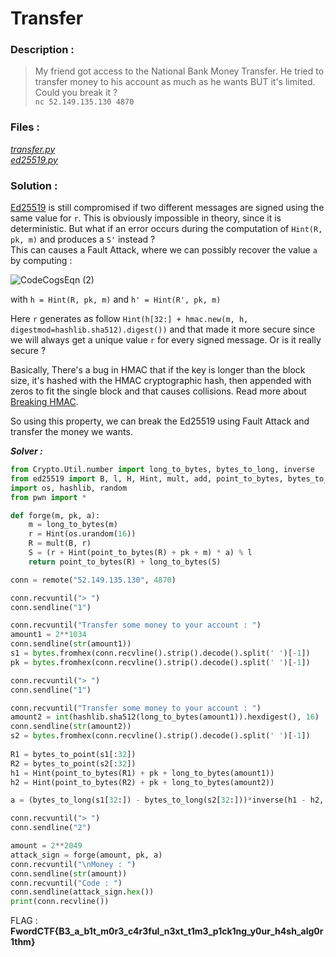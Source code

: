 # Transfer

### Description :
> My friend got access to the National Bank Money Transfer. He tried to transfer money to his account as much as he wants BUT it's limited.  
> Could you break it ?  
> `nc 52.149.135.130 4870` 

### Files :  
*[transfer.py](https://github.com/MehdiBHA/FwordCTF-2021/blob/main/Transfer/transfer.py)*  
*[ed25519.py](https://github.com/MehdiBHA/FwordCTF-2021/blob/main/Transfer/ed25519.py)*

### Solution : 
[Ed25519](https://en.wikipedia.org/wiki/EdDSA) is still compromised if two different messages are signed using the same value for `r`. This is obviously impossible in theory, since it is deterministic. But what if an error occurs during the computation of `Hint(R, pk, m)` and produces a `S'` instead ?  
This can causes a Fault Attack, where we can possibly recover the value `a` by computing :

![CodeCogsEqn (2)](https://user-images.githubusercontent.com/62826765/131237348-8b95980d-1677-4616-97f9-349a85e0a901.gif)

with `h = Hint(R, pk, m)` and `h' = Hint(R', pk, m)`

Here `r` generates as follow `Hint(h[32:] + hmac.new(m, h, digestmod=hashlib.sha512).digest())` and that made it more secure since we will always get a unique value `r` for every signed message. Or is it really secure ?

Basically, There's a bug in HMAC that if the key is longer than the block size, it's hashed with the HMAC cryptographic hash, then appended with zeros to fit the single block and that causes collisions. Read more about [Breaking HMAC](https://pthree.org/2016/07/29/breaking-hmac/).

So using this property, we can break the Ed25519 using Fault Attack and transfer the money we wants.

***Solver :***
```python
from Crypto.Util.number import long_to_bytes, bytes_to_long, inverse
from ed25519 import B, l, H, Hint, mult, add, point_to_bytes, bytes_to_point
import os, hashlib, random
from pwn import *

def forge(m, pk, a):
    m = long_to_bytes(m)
    r = Hint(os.urandom(16))
    R = mult(B, r)
    S = (r + Hint(point_to_bytes(R) + pk + m) * a) % l
    return point_to_bytes(R) + long_to_bytes(S)

conn = remote("52.149.135.130", 4870)

conn.recvuntil("> ")
conn.sendline("1")

conn.recvuntil("Transfer some money to your account : ")
amount1 = 2**1034
conn.sendline(str(amount1))
s1 = bytes.fromhex(conn.recvline().strip().decode().split(' ')[-1])
pk = bytes.fromhex(conn.recvline().strip().decode().split(' ')[-1])

conn.recvuntil("> ")
conn.sendline("1")

conn.recvuntil("Transfer some money to your account : ")
amount2 = int(hashlib.sha512(long_to_bytes(amount1)).hexdigest(), 16)
conn.sendline(str(amount2))
s2 = bytes.fromhex(conn.recvline().strip().decode().split(' ')[-1])
	
R1 = bytes_to_point(s1[:32])
R2 = bytes_to_point(s2[:32])
h1 = Hint(point_to_bytes(R1) + pk + long_to_bytes(amount1))
h2 = Hint(point_to_bytes(R2) + pk + long_to_bytes(amount2))

a = (bytes_to_long(s1[32:]) - bytes_to_long(s2[32:]))*inverse(h1 - h2, l) % l

conn.recvuntil("> ")
conn.sendline("2")

amount = 2**2049
attack_sign = forge(amount, pk, a)
conn.recvuntil("\nMoney : ")
conn.sendline(str(amount))
conn.recvuntil("Code : ")
conn.sendline(attack_sign.hex())
print(conn.recvline())
```

FLAG : **FwordCTF{B3_a_b1t_m0r3_c4r3ful_n3xt_t1m3_p1ck1ng_y0ur_h4sh_alg0r1thm}**

